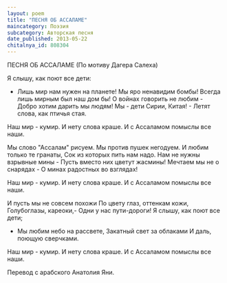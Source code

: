 ```yaml
---
layout: poem
title: "ПЕСНЯ ОБ АССАЛАМЕ"
maincategory: Поэзия
subcategory: Авторская песня
date_published: 2013-05-22
chitalnya_id: 808304
---
```




ПЕСНЯ ОБ АССАЛАМЕ
(По мотиву Дагера Салеха)

Я слышу, как поют все дети:
- Лишь мир нам нужен на планете!
Мы яро ненавидим бомбы!
Всегда лишь мирным был наш дом бы!
О войнах говорить не любим -
Добро хотим дарить мы людям!
Мы - дети Сирии, Китая! -
Летят слова, как птичья стая.

Наш мир - кумир. И нету слова краше.
И с Ассаламом  помыслы все наши.

Мы слово "Ассалам" рисуем.
Мы против пушек негодуем.
И любим только те гранаты,
Сок из которых пить нам надо.
Нам не нужны взрывные мины -
Пусть вместо них цветут жасмины!
Мечтаем мы не о снарядах -
О минах радостных во взглядах!

Наш мир - кумир. И нету слова краше.
И с Ассаламом  помыслы все наши.

И пусть мы не совсем похожи
По цвету глаз, оттенкам кожи,
Голубоглазы, кареоки,-
Одни у нас пути-дороги!
Я слышу, как поют все дети;
- Мы любим небо на рассвете,
Закатный свет за облаками
И даль, поющую сверчками.

Наш мир - кумир. И нету слова краше.
И с Ассаламом  помыслы все наши.

Перевод с арабского Анатолия Яни.






